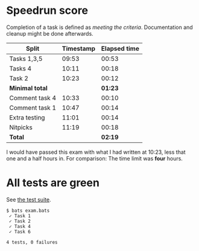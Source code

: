 # Speedrun score

Completion of a task is defined as _meeting the criteria_.
Documentation and cleanup might be done afterwards.

| Split             | Timestamp | Elapsed time |
| ----------------- | --------- | ------------ |
| Tasks 1,3,5       | 09:53     | 00:53        |
| Tasks 4           | 10:11     | 00:18        |
| Task 2            | 10:23     | 00:12        |
| **Minimal total** |           | **01:23**    |
| Comment task 4    | 10:33     | 00:10        |
| Comment task 1    | 10:47     | 00:14        |
| Extra testing     | 11:01     | 00:14        |
| Nitpicks          | 11:19     | 00:18        |
| **Total**         |           | **02:19**    |

I would have passed this exam with what I had written at 10:23, less that one and a half hours in. For comparison: The time limit was **four** hours.

# All tests are green

See [the test suite](exam.bats).

```
$ bats exam.bats
 ✓ Task 1
 ✓ Task 2
 ✓ Task 4
 ✓ Task 6

4 tests, 0 failures
```
